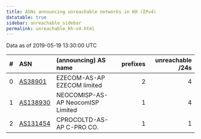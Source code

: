 ```yaml
---
title: ASNs announcing unreachable networks in KH (IPv4)
datatable: true
sidebar: unreachable_sidebar
permalink: unreachable_kh-v4.html
---
```


Data as of 2019-05-19 13:30:00 UTC


<div class="datatable-begin"></div>

|   # | ASN                                      | (announcing) AS name              |   prefixes |   unreachable /24s |
|----:|:-----------------------------------------|:----------------------------------|-----------:|-------------------:|
|   0 | [AS38901](unreachable_AS38901-v4.html)   | EZECOM-AS-AP EZECOM limited       |          2 |                  4 |
|   1 | [AS138930](unreachable_AS138930-v4.html) | NEOCOMISP-AS-AP NeocomISP Limited |          1 |                  4 |
|   2 | [AS131454](unreachable_AS131454-v4.html) | CPROCOLTD-AS-AP C-PRO CO.         |          1 |                  1 |

<div class="datatable-end"></div>